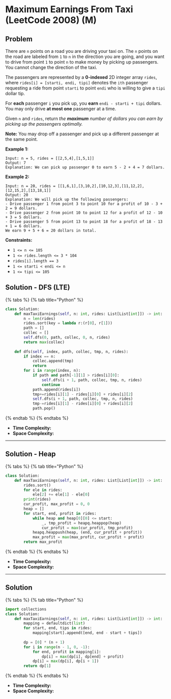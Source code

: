 # Maximum Earnings From Taxi (LeetCode 2008) (M)

## Problem

There are `n` points on a road you are driving your taxi on. The `n` points on the road are labeled from `1` to `n` in the direction you are going, and you want to drive from point `1` to point `n` to make money by picking up passengers. You cannot change the direction of the taxi.

The passengers are represented by a **0-indexed** 2D integer array `rides`, where `rides[i] = [starti, endi, tipi]` denotes the `ith` passenger requesting a ride from point `starti` to point `endi` who is willing to give a `tipi` dollar tip.

For **each** passenger `i` you pick up, you **earn** `endi - starti + tipi` dollars. You may only drive **at most one** passenger at a time.

Given `n` and `rides`, return _the **maximum** number of dollars you can earn by picking up the passengers optimally._

**Note:** You may drop off a passenger and pick up a different passenger at the same point.

**Example 1:**

```
Input: n = 5, rides = [[2,5,4],[1,5,1]]
Output: 7
Explanation: We can pick up passenger 0 to earn 5 - 2 + 4 = 7 dollars.
```

**Example 2:**

```
Input: n = 20, rides = [[1,6,1],[3,10,2],[10,12,3],[11,12,2],[12,15,2],[13,18,1]]
Output: 20
Explanation: We will pick up the following passengers:
- Drive passenger 1 from point 3 to point 10 for a profit of 10 - 3 + 2 = 9 dollars.
- Drive passenger 2 from point 10 to point 12 for a profit of 12 - 10 + 3 = 5 dollars.
- Drive passenger 5 from point 13 to point 18 for a profit of 18 - 13 + 1 = 6 dollars.
We earn 9 + 5 + 6 = 20 dollars in total.
```

**Constraints:**

* `1 <= n <= 105`
* `1 <= rides.length <= 3 * 104`
* `rides[i].length == 3`
* `1 <= starti < endi <= n`
* `1 <= tipi <= 105`

## Solution - DFS (LTE)

{% tabs %}
{% tab title="Python" %}
```python
class Solution:
    def maxTaxiEarnings(self, n: int, rides: List[List[int]]) -> int:
        n = len(rides)
        rides.sort(key = lambda r:(r[0], r[1]))
        path = []
        collec = []
        self.dfs(0, path, collec, 0, n, rides)
        return max(collec)
    
    def dfs(self, index, path, collec, tmp, n, rides):
        if index == n:
            collec.append(tmp)
            return 
        for i in range(index, n):
            if path and path[-1][1] > rides[i][0]:
                self.dfs(i + 1, path, collec, tmp, n, rides)
                continue
            path.append(rides[i])
            tmp+=rides[i][1] - rides[i][0] + rides[i][2]
            self.dfs(i + 1, path, collec, tmp, n, rides)
            tmp-=rides[i][1] - rides[i][0] + rides[i][2]
            path.pop()
```
{% endtab %}
{% endtabs %}

* **Time Complexity:**&#x20;
* **Space Complexity:**

****

## Solution - Heap

{% tabs %}
{% tab title="Python" %}
```python
class Solution:
    def maxTaxiEarnings(self, n: int, rides: List[List[int]]) -> int:
        rides.sort()
        for ele in rides:
            ele[2] += ele[1] - ele[0]
        print(rides)
        cur_profit, max_profit = 0, 0
        heap = []
        for start, end, profit in rides:
            while heap and heap[0][0] <= start:
                _, tmp_profit = heapq.heappop(heap)
                cur_profit = max(cur_profit, tmp_profit)
            heapq.heappush(heap, (end, cur_profit + profit))
            max_profit = max(max_profit, cur_profit + profit)
        return max_profit
```
{% endtab %}
{% endtabs %}

* **Time Complexity:**&#x20;
* **Space Complexity:**

****

## Solution

{% tabs %}
{% tab title="Python" %}
```python
import collections
class Solution:
    def maxTaxiEarnings(self, n: int, rides: List[List[int]]) -> int:
        mapping = defaultdict(list)
        for start, end, tips in rides:
            mapping[start].append([end, end - start + tips])
        
        dp = [0] * (n + 1)
        for i in range(n - 1, 0, -1):
            for end, profit in mapping[i]:
                dp[i] = max(dp[i], dp[end] + profit)
            dp[i] = max(dp[i], dp[i + 1])
        return dp[1]
```
{% endtab %}
{% endtabs %}

* **Time Complexity:**&#x20;
* **Space Complexity:**
